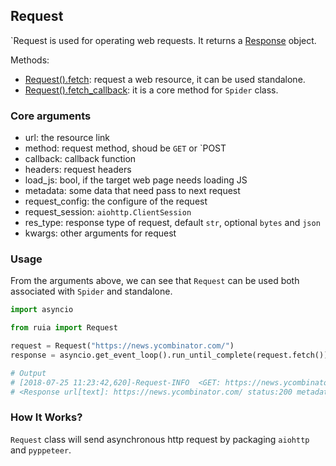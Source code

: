 ## Request

`Request is used for operating web requests.
It returns a [Response][response.md] object.

Methods: 

- [Request().fetch][request.py]: request a web resource, it can be used standalone.
- [Request().fetch_callback][request.py]: it is a core method for `Spider` class.

### Core arguments

- url: the resource link
- method: request method, shoud be `GET` or `POST
- callback: callback function
- headers: request headers
- load_js: bool, if the target web page needs loading JS
- metadata: some data that need pass to next request
- request_config: the configure of the request
- request_session: `aiohttp.ClientSession`
- res_type: response type of request, default `str`, optional `bytes` and `json`
- kwargs: other arguments for request

### Usage

From the arguments above, we can see that `Request` can be used both associated with `Spider` and standalone.

```python
import asyncio

from ruia import Request

request = Request("https://news.ycombinator.com/")
response = asyncio.get_event_loop().run_until_complete(request.fetch())

# Output
# [2018-07-25 11:23:42,620]-Request-INFO  <GET: https://news.ycombinator.com/>
# <Response url[text]: https://news.ycombinator.com/ status:200 metadata:{}>
```

### How It Works?

`Request` class will send asynchronous http request by packaging `aiohttp` and `pyppeteer`.

[response.md]: ./response.md
[request.py]: https://github.com/howie6879/ruia/blob/master/ruia/request.py
